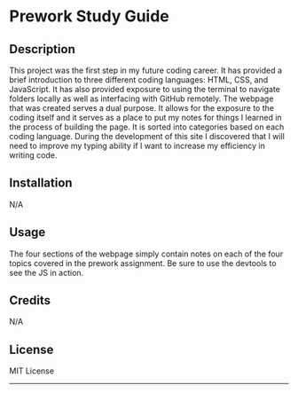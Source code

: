 # Prework Study Guide

## Description

This project was the first step in my future coding career. It has provided a brief introduction to three different coding languages: HTML, CSS, and JavaScript. It has also provided exposure to using the terminal to navigate folders locally as well as interfacing with GitHub remotely.
The webpage that was created serves a dual purpose. It allows for the exposure to the coding itself and it serves as a place to put my notes for things I learned in the process of building the page. It is sorted into categories based on each coding language.
During the development of this site I discovered that I will need to improve my typing ability if I want to increase my efficiency in writing code.

## Installation

N/A

## Usage

The four sections of the webpage simply contain notes on each of the four topics covered in the prework assignment. Be sure to use the devtools to see the JS in action.

## Credits

N/A

## License

MIT License

---

